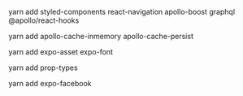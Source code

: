 yarn add styled-components react-navigation apollo-boost graphql @apollo/react-hooks

yarn add apollo-cache-inmemory apollo-cache-persist

yarn add expo-asset expo-font

yarn add prop-types

yarn add expo-facebook
